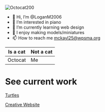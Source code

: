 ![Octocat200](https://user-images.githubusercontent.com/119315537/210839279-3f47e87a-b1c6-4760-a6d8-f442a1657b0c.png)



- :jack_o_lantern: Hi, I’m @LoganM2006
- :musical_keyboard: I’m interested in piano
- 🌱 I’m currently learning web design
- :dragon: I enjoy making models/miniatures
- 📫 How to reach me mckayl25@wpsma.org

Is a cat | Not a cat
-------------|--------------
Octocat | Me

# See current work
[Turtles](https://LoganM2006.github.io/turtles/index.html)

[Creative Website](https://LoganM2006.github.io/Curacao/creative-website/index.html)
<!---
LoganM2006/LoganM2006 is a ✨ special ✨ repository because its `README.md` (this file) appears on your GitHub profile.
You can click the Preview link to take a look at your changes.
--->
